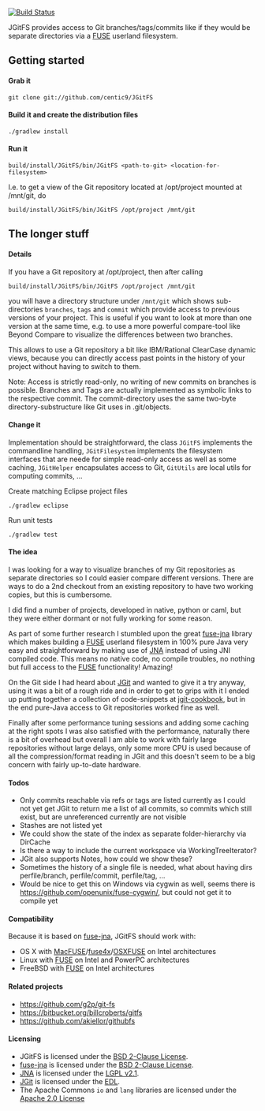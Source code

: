 [![Build Status](https://buildhive.cloudbees.com/job/centic9/job/JGitFS/badge/icon)](https://buildhive.cloudbees.com/job/centic9/job/JGitFS/)

JGitFS provides access to Git branches/tags/commits like if they would be separate directories via a [FUSE][Linux-Fuse] 
userland filesystem. 

## Getting started

#### Grab it

    git clone git://github.com/centic9/JGitFS

#### Build it and create the distribution files

	./gradlew install

#### Run it

    build/install/JGitFS/bin/JGitFS <path-to-git> <location-for-filesystem>

I.e. to get a view of the Git repository located at /opt/project mounted at /mnt/git, do
 
    build/install/JGitFS/bin/JGitFS /opt/project /mnt/git

## The longer stuff

#### Details

If you have a Git repository at /opt/project, then after calling 
 
    build/install/JGitFS/bin/JGitFS /opt/project /mnt/git

you will have a directory structure under `/mnt/git` which shows sub-directories `branches`, `tags` and `commit` which provide access to previous versions of your project. This is useful if you want to look at more than one version at the same time, e.g. to use a more powerful compare-tool like Beyond Compare to visualize the differences between two branches.

This allows to use a Git repository a bit like IBM/Rational ClearCase dynamic views, because you can directly access past points in the history of your project without having to switch to them.  

Note: Access is strictly read-only, no writing of new commits on branches is possible. Branches and Tags are actually implemented as symbolic links to the respective commit. The commit-directory uses the same two-byte directory-substructure like Git uses in .git/objects.


#### Change it

Implementation should be straightforward, the class `JGitFS` implements the commandline handling, `JGitFilesystem` implements the filesystem interfaces that are neede for simple read-only access as well as some caching, `JGitHelper` encapsulates access to Git, `GitUtils` are local utils for computing commits, ...

Create matching Eclipse project files

	./gradlew eclipse

Run unit tests

	./gradlew test

#### The idea

I was looking for a way to visualize branches of my Git repositories as separate directories so I could easier compare different versions. There are ways to do a 2nd checkout from an existing repository to have two working copies, but this is cumbersome. 

I did find a number of projects, developed in native, python or caml, but they were either dormant or not fully working for some reason. 

As part of some further research I stumbled upon the great [fuse-jna] library which makes building a [FUSE][Linux-Fuse] userland filesystem in 100% pure Java very easy and straightforward by making use of [JNA] instead of using JNI compiled code. This means no native code, no compile troubles, no nothing but full access to the [FUSE][Linux-Fuse] functionality! Amazing! 

On the Git side I had heard about [JGit] and wanted to give it a try anyway, using it was a bit of a rough ride and in order to get to grips with it I ended up putting together a collection of code-snippets at [jgit-cookbook], but in the end pure-Java access to Git repositories worked fine as well.

Finally after some performance tuning sessions and adding some caching at the right spots I was also satisfied with the performance, naturally there is a bit of overhead but overall I am able to work with fairly large repositories without large delays, only some more CPU is used because of all the compression/format reading in JGit and this doesn't seem to be a big concern with fairly up-to-date hardware.

#### Todos

* Only commits reachable via refs or tags are listed currently as I could not yet get JGit to return me a list of all commits, so commits which still exist, but are unreferenced currently are not visible
* Stashes are not listed yet
* We could show the state of the index as separate folder-hierarchy via DirCache
* Is there a way to include the current workspace via WorkingTreeIterator?
* JGit also supports Notes, how could we show these?	
* Sometimes the history of a single file is needed, what about having dirs perfile/branch, perfile/commit, perfile/tag, ...
* Would be nice to get this on Windows via cygwin as well, seems there is https://github.com/openunix/fuse-cygwin/, but could not get it to compile yet 

#### Compatibility

Because it is based on [fuse-jna], JGitFS should work with:

* OS X with [MacFUSE]/[fuse4x]/[OSXFUSE] on Intel architectures
* Linux with [FUSE][Linux-Fuse] on Intel and PowerPC architectures
* FreeBSD with [FUSE][FreeBSD-Fuse] on Intel architectures

#### Related projects

* https://github.com/g2p/git-fs
* https://bitbucket.org/billcroberts/gitfs
* https://github.com/akiellor/githubfs

#### Licensing
* JGitFS is licensed under the [BSD 2-Clause License].
* [fuse-jna] is licensed under the [BSD 2-Clause License].
* [JNA] is licensed under the [LGPL v2.1].
* [JGit] is licensed under the [EDL]. 
* The Apache Commons `io` and `lang` libraries are licensed under the [Apache 2.0 License] 

[fuse-jna]: https://github.com/EtiennePerot/fuse-jna
[JNA]: https://github.com/twall/jna
[JGit]: http://eclipse.org/jgit/
[jgit-cookbook]: https://github.com/centic9/jgit-cookbook
[MacFUSE]: http://code.google.com/p/macfuse/
[fuse4x]: http://fuse4x.org/
[OSXFUSE]: http://osxfuse.github.com/
[Linux-FUSE]: http://fuse.sourceforge.net/
[FreeBSD-FUSE]: http://wiki.freebsd.org/FuseFilesystem
[BSD 2-Clause License]: http://www.opensource.org/licenses/bsd-license.php
[LGPL v2.1]: http://www.opensource.org/licenses/lgpl-2.1.php
[EDL]: http://www.eclipse.org/org/documents/edl-v10.php
[Apache 2.0 License]: http://www.apache.org/licenses/LICENSE-2.0
